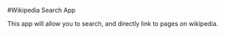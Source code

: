 #Wikipedia Search App

This app will allow you to search, and directly link to pages on wikipedia. 
